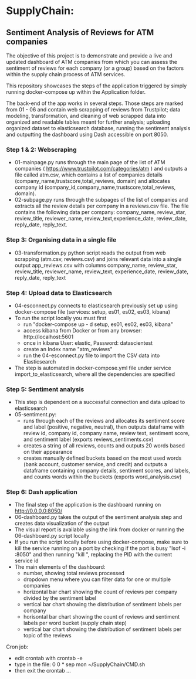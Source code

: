 # SupplyChain:
## Sentiment Analysis of Reviews for ATM companies

The objective of this project is to demonstrate and provide a live and updated dashboard of ATM companies from which you can assess the sentiment of reviews for each company (or a group) based on the factors within the supply chain process of ATM services.

This repository showcases the steps of the application triggered by simply running docker-compose up within the Application folder. 

The back-end of the app works in several steps. Those steps are marked from 01 - 06 and contain web scrapping of reviews from Trustpilot; data modeling, transformation, and cleaning of web scrapped data into organized and readable tables meant for further analysis; uploading organized dataset to elasticsearch database, running the sentiment analysis and outputting the dashboard using Dash accessible on port 8050.

### Step 1 & 2: Webscraping
  - 01-mainpage.py runs through the main page of the list of ATM companies ( https://www.trustpilot.com/categories/atm ) and outputs a file called atm.csv, which contains a list of companies details (company_name,trustscore,total_reviews, domain) and allocates company id (company_id,company_name,trustscore,total_reviews, domain).
  - 02-subpage.py runs through the subpages of the list of companies and extracts all the review details per company in a reviews.csv file. The file contains the following data per company: company_name, review_star, review_title, reviewer_name, review_text,experience_date, review_date, reply_date, reply_text.

### Step 3: Organising data in a single file
  - 03-transformation.py python script reads the output from web scrapping (atm.csv, reviews.csv) and joins relevant data into a single output app_reviews.csv with columns company_name, review_star, review_title, reviewer_name, review_text, experience_date, review_date, reply_date, reply_text

### Step 4: Upload data to Elasticsearch
  - 04-esconnect.py connects to elasticsearch previously set up using docker-compose file (services: setup, es01, es02, es03, kibana)
  - To run the script locally you must first 
    - run "docker-compose up - d setup, es01, es02, es03, kibana"
    - access kibana from Docker or from any browser: http://localhost:5601
    - once in kibana User: elastic, Password: datascientest
    - create an Index name "atm_reviews"
    - run the 04-esconnect.py file to import the CSV data into Elasticsearch
  - The step is automated in docker-compose.yml file under service import_to_elasticsearch, where all the dependencies are specified

### Step 5: Sentiment analysis
  - This step is dependent on a successful connection and data upload to elasticsearch
  - 05-sentiment.py:
      - runs through each of the reviews and allocates its sentiment score and  label (positive, negative, neutral), then outputs dataframe with review id, company id, company name, review text, sentiment score, and sentiment label (exports reviews_sentiments.csv)
      - creates a string of all reviews, counts and outputs 20 words based on their appearance
      - creates manually defined buckets based on the most used words (bank account, customer service, and credit) and outputs a dataframe containing company details, sentiment scores, and labels, and counts words within the buckets (exports word_analysis.csv)
   
### Step 6: Dash application
  - The final step of the application is the dashboard running on http://0.0.0.0:8050/ 
  - 06-dashboard.py takes the output of the sentiment analysis step and creates data visualization of the output
  - The visual report is available using the link from docker or running the 06-dashboard.py script locally
  - If you run the script locally before using docker-compose, make sure to kill the service running on a port by checking if the port is busy "lsof -i :8050" and then running "kill <PID>", replacing the PID with the current service id
  - The main elements of the dashboard:
    - number, showing total reviews processed
    - dropdown menu where you can filter data for one or multiple companies
    - horizontal bar chart showing the count of reviews per company divided by the sentiment label
    - vertical bar chart showing the distribution of sentiment labels per company
    - horisontal bar chart showing the count of reviews and sentiment labels per word bucket (supply chain step) 
    - vertical bar chart showing the distribution of sentiment labels per topic of the reviews 
  
Cron job: 
  - edit crontab with crontab -e
  - type in the file:
0 0 * sep mon ~/SupplyChain/CMD.sh
  - then exit the crontab ...
